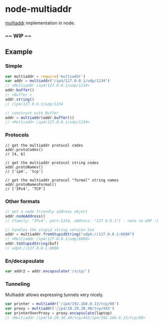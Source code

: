 # node-multiaddr

[multiaddr](https://github.com/jbenet/multiaddr) implementation in node.

### ~~ WIP ~~

## Example

### Simple

```js
var multiaddr = require('multiaddr')
var addr = multiaddr("/ip4/127.0.0.1/udp/1234")
// <Multiaddr /ip4/127.0.0.1/udp/1234>
addr.buffer()
// <Buffer >
addr.string()
// /ip4/127.0.0.1/udp/1234

// construct with Buffer
addr = multiaddr(addr.buffer())
// <Multiaddr /ip4/127.0.0.1/udp/1234>
```

### Protocols

```
// get the multiaddr protocol codes
addr.protoCodes()
// [4, 6]

// get the multiaddr protocol string codes
addr.protoNames()
// ['ip4', 'tcp']

// get the multiaddr protocol "formal" string names
addr.protoNamesFormal()
// ['IPv4', 'TCP']
```

### Other formats

```js
// get a node friendly address object
addr.nodeAddress()
// {family: "IPv4", port:1234, address: "127.0.0.1"} - note no UDP :(

// handles the stupid string version too
addr = multiaddr.fromStupidString("udp4://127.0.0.1:8080")
// <Multiaddr /ip4/127.0.0.1/udp/8080>
addr.toStupidString(buf)
// udp4://127.0.0.1:8000
```

### En/decapsulate

```js
var addr2 = addr.encapsulate('/sctp/')
```

### Tunneling

Multiaddr allows expressing tunnels very nicely.

```js
var printer = multiaddr('/ip4/192.168.0.13/tcp/80')
var proxy = multiaddr('/ip4/10.20.30.40/tcp/443')
var printerOverProxy = proxy.encapsulate(laptop)
// <Multiaddr /ip4/10.20.30.40/tcp/443/ip4/192.168.0.13/tcp/80>
```
